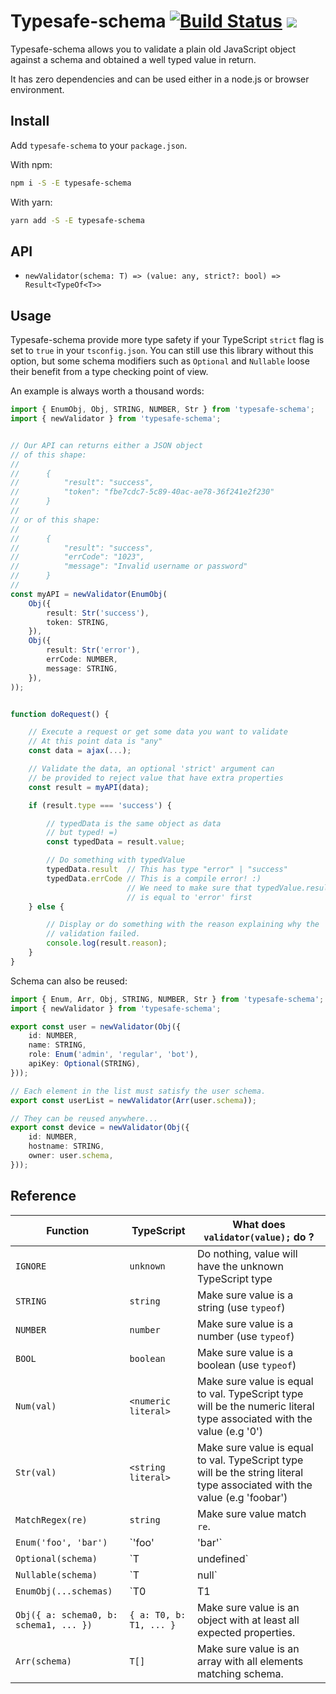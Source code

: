 # Typesafe-schema [![Build Status](https://travis-ci.org/Nemikolh/typesafe-schema.svg?branch=master)](https://travis-ci.org/Nemikolh/typesafe-schema) ![](https://img.shields.io/badge/TypeScript-%3E3.0-green)

Typesafe-schema allows you to validate a plain old JavaScript object against
a schema and obtained a well typed value in return.

It has zero dependencies and can be used either in a node.js or browser
environment.

## Install

Add `typesafe-schema` to your `package.json`.

With npm:

```bash
npm i -S -E typesafe-schema
```

With yarn:

```bash
yarn add -S -E typesafe-schema
```

## API

 * `newValidator(schema: T) => (value: any, strict?: bool) => Result<TypeOf<T>>`

## Usage

Typesafe-schema provide more type safety if your TypeScript `strict` flag is set to
`true` in your `tsconfig.json`. You can still use this library without this option,
but some schema modifiers such as `Optional` and `Nullable` loose their benefit from
a type checking point of view.

An example is always worth a thousand words:

```ts
import { EnumObj, Obj, STRING, NUMBER, Str } from 'typesafe-schema';
import { newValidator } from 'typesafe-schema';


// Our API can returns either a JSON object
// of this shape:
//
//      {
//          "result": "success",
//          "token": "fbe7cdc7-5c89-40ac-ae78-36f241e2f230"
//      }
//
// or of this shape:
//
//      {
//          "result": "success",
//          "errCode": "1023",
//          "message": "Invalid username or password"
//      }
//
const myAPI = newValidator(EnumObj(
    Obj({
        result: Str('success'),
        token: STRING,
    }),
    Obj({
        result: Str('error'),
        errCode: NUMBER,
        message: STRING,
    }),
));


function doRequest() {

    // Execute a request or get some data you want to validate
    // At this point data is "any"
    const data = ajax(...);

    // Validate the data, an optional 'strict' argument can
    // be provided to reject value that have extra properties
    const result = myAPI(data);

    if (result.type === 'success') {

        // typedData is the same object as data
        // but typed! =)
        const typedData = result.value;

        // Do something with typedValue
        typedData.result  // This has type "error" | "success"
        typedData.errCode // This is a compile error! :)
                          // We need to make sure that typedValue.result
                          // is equal to 'error' first
    } else {

        // Display or do something with the reason explaining why the
        // validation failed.
        console.log(result.reason);
    }
}
```

Schema can also be reused:

```ts
import { Enum, Arr, Obj, STRING, NUMBER, Str } from 'typesafe-schema';
import { newValidator } from 'typesafe-schema';

export const user = newValidator(Obj({
    id: NUMBER,
    name: STRING,
    role: Enum('admin', 'regular', 'bot'),
    apiKey: Optional(STRING),
}));

// Each element in the list must satisfy the user schema.
export const userList = newValidator(Arr(user.schema));

// They can be reused anywhere...
export const device = newValidator(Obj({
    id: NUMBER,
    hostname: STRING,
    owner: user.schema,
}));
```

## Reference


| Function                               | TypeScript              | What does `validator(value);` do ?                                                                                        |
|----------------------------------------|-------------------------|---------------------------------------------------------------------------------------------------------------------------|
| `IGNORE`                               | `unknown`               | Do nothing, value will have the unknown TypeScript type                                                                   |
| `STRING`                               | `string`                | Make sure value is a string (use `typeof`)                                                                                |
| `NUMBER`                               | `number`                | Make sure value is a number (use `typeof`)                                                                                |
| `BOOL`                                 | `boolean`               | Make sure value is a boolean (use `typeof`)                                                                               |
| `Num(val)`                             | `<numeric literal>`     | Make sure value is equal to val. TypeScript type will be the numeric literal type associated with the value (e.g '0')     |
| `Str(val)`                             | `<string literal>`      | Make sure value is equal to val. TypeScript type will be the string literal type associated with the value (e.g 'foobar') |
| `MatchRegex(re)`                       | `string`                | Make sure value match `re`.                                                                                               |
| `Enum('foo', 'bar')`                   | `'foo' | 'bar'`         | Shortend for `EnumObj(Str('foo'), Str('bar'))`                                                                            |
| `Optional(schema)`                     | `T | undefined`         | Make sure value is either undefined or match schema.                                                                      |
| `Nullable(schema)`                     | `T | null`              | Make sure value is either null or match schema.                                                                           |
| `EnumObj(...schemas)`                  | `T0 | T1 | ... | TN`    | Make sure value match at least one of schemas.                                                                            |
| `Obj({ a: schema0, b: schema1, ... })` | `{ a: T0, b: T1, ... }` | Make sure value is an object with at least all expected properties.                                                       |
| `Arr(schema)`                          | `T[]`                   | Make sure value is an array with all elements matching schema.                                                            |